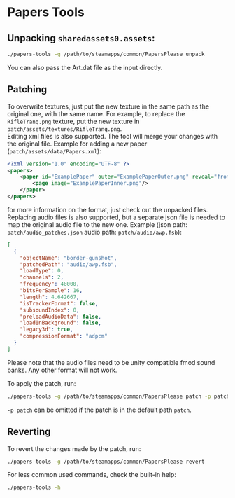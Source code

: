 # Papers Tools

## Unpacking `sharedassets0.assets`:

```bash
./papers-tools -g /path/to/steamapps/common/PapersPlease unpack
```

You can also pass the Art.dat file as the input directly.

## Patching 

To overwrite textures, just put the new texture in the same path as the original one, with the same name. For example,
to replace the `RifleTranq.png` texture, put the new texture in `patch/assets/textures/RifleTranq.png`.  
Editing xml files is also supported. The tool will merge your changes with the original file. Example for adding a new
paper (`patch/assets/data/Papers.xml`):

```xml
<?xml version="1.0" encoding="UTF-8" ?>
<papers>
    <paper id="ExamplePaper" outer="ExamplePaperOuter.png" reveal="fromslot" oddshape="true">
        <page image="ExamplePaperInner.png"/>
    </paper>
</papers>
```

for more information on the format, just check out the unpacked files.  
Replacing audio files is also supported, but a separate json file is needed to map the original audio file to the new 
one. Example (json path: `patch/audio_patches.json` audio path: `patch/audio/awp.fsb`):

```json
[
  {
    "objectName": "border-gunshot",
    "patchedPath": "audio/awp.fsb",
    "loadType": 0,
    "channels": 2,
    "frequency": 48000,
    "bitsPerSample": 16,
    "length": 4.642667,
    "isTrackerFormat": false,
    "subsoundIndex": 0,
    "preloadAudioData": false,
    "loadInBackground": false,
    "legacy3d": true,
    "compressionFormat": "adpcm"
  }
]
```

Please note that the audio files need to be unity compatible fmod sound banks. Any other format will not work.

To apply the patch, run:

```bash
./papers-tools -g /path/to/steamapps/common/PapersPlease patch -p patch
```

`-p patch` can be omitted if the patch is in the default path `patch`.

## Reverting

To revert the changes made by the patch, run:

```bash
./papers-tools -g /path/to/steamapps/common/PapersPlease revert
```

For less common used commands, check the built-in help:

```bash
./papers-tools -h
```
